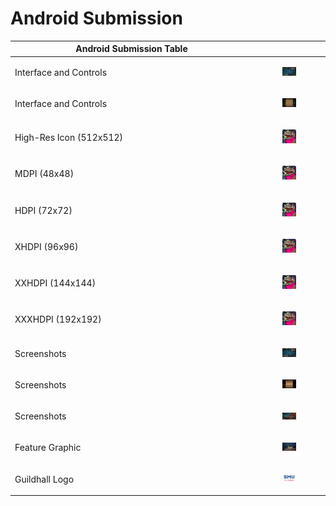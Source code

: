 # Android Submission

<table><thead><tr><th width="374">Android Submission Table</th><th></th></tr></thead><tbody><tr><td>Interface and Controls</td><td><div><figure><img src=".gitbook/assets/image (11) (1).png" alt=""><figcaption></figcaption></figure></div></td></tr><tr><td>Interface and Controls</td><td><div><figure><img src=".gitbook/assets/image (1) (1) (1).png" alt=""><figcaption></figcaption></figure></div></td></tr><tr><td>High-Res Icon (512x512)</td><td><div><figure><img src=".gitbook/assets/image (42).png" alt=""><figcaption></figcaption></figure></div></td></tr><tr><td>MDPI (48x48)</td><td><div><figure><img src=".gitbook/assets/image (1) (1).png" alt=""><figcaption></figcaption></figure></div></td></tr><tr><td>HDPI (72x72)</td><td><div><figure><img src=".gitbook/assets/image (2) (1).png" alt=""><figcaption></figcaption></figure></div></td></tr><tr><td>XHDPI (96x96)</td><td><div><figure><img src=".gitbook/assets/image (10) (1).png" alt=""><figcaption></figcaption></figure></div></td></tr><tr><td>XXHDPI (144x144)</td><td><div><figure><img src=".gitbook/assets/image (9) (1).png" alt=""><figcaption></figcaption></figure></div></td></tr><tr><td>XXXHDPI (192x192)</td><td><div><figure><img src=".gitbook/assets/image (8) (1).png" alt=""><figcaption></figcaption></figure></div></td></tr><tr><td>Screenshots</td><td><div><figure><img src=".gitbook/assets/image (5) (1).png" alt=""><figcaption></figcaption></figure></div></td></tr><tr><td>Screenshots</td><td><div><figure><img src=".gitbook/assets/image (6) (1).png" alt=""><figcaption></figcaption></figure></div></td></tr><tr><td>Screenshots</td><td><div><figure><img src=".gitbook/assets/image (7) (1).png" alt=""><figcaption></figcaption></figure></div></td></tr><tr><td>Feature Graphic</td><td><div><figure><img src=".gitbook/assets/image (4) (1).png" alt=""><figcaption></figcaption></figure></div></td></tr><tr><td>Guildhall Logo</td><td><div><figure><img src=".gitbook/assets/image (3) (1).png" alt=""><figcaption></figcaption></figure></div></td></tr></tbody></table>


